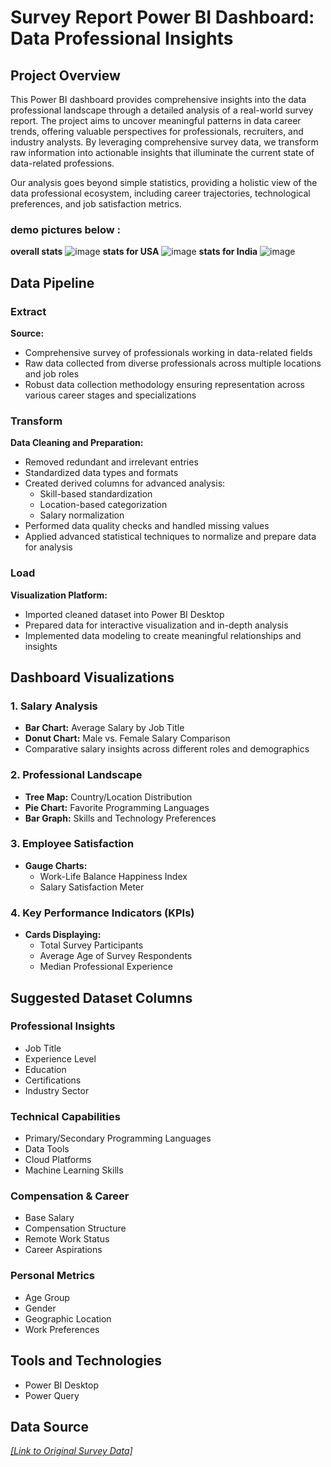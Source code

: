 # Survey Report Power BI Dashboard: Data Professional Insights

## Project Overview
This Power BI dashboard provides comprehensive insights into the data professional landscape through a detailed analysis of a real-world survey report. The project aims to uncover meaningful patterns in data career trends, offering valuable perspectives for professionals, recruiters, and industry analysts. By leveraging comprehensive survey data, we transform raw information into actionable insights that illuminate the current state of data-related professions.

Our analysis goes beyond simple statistics, providing a holistic view of the data professional ecosystem, including career trajectories, technological preferences, and job satisfaction metrics.

### demo pictures below :

**overall stats** 
![image](https://github.com/user-attachments/assets/745f619a-0417-495a-ad65-d5afff2c8a1d)
**stats for USA** 
![image](https://github.com/user-attachments/assets/e2b8044f-c198-4faf-bed6-9f8a3d9e82f7)
**stats for India** 
![image](https://github.com/user-attachments/assets/c2956382-c004-4610-a4a6-98b6d81efcb3)

## Data Pipeline

### Extract
**Source:** 
- Comprehensive survey of professionals working in data-related fields
- Raw data collected from diverse professionals across multiple locations and job roles
- Robust data collection methodology ensuring representation across various career stages and specializations

### Transform
**Data Cleaning and Preparation:**
- Removed redundant and irrelevant entries
- Standardized data types and formats
- Created derived columns for advanced analysis:
  - Skill-based standardization
  - Location-based categorization
  - Salary normalization
- Performed data quality checks and handled missing values
- Applied advanced statistical techniques to normalize and prepare data for analysis

### Load
**Visualization Platform:** 
- Imported cleaned dataset into Power BI Desktop
- Prepared data for interactive visualization and in-depth analysis
- Implemented data modeling to create meaningful relationships and insights
## Dashboard Visualizations

### 1. Salary Analysis
- **Bar Chart:** Average Salary by Job Title
- **Donut Chart:** Male vs. Female Salary Comparison
- Comparative salary insights across different roles and demographics

### 2. Professional Landscape
- **Tree Map:** Country/Location Distribution
- **Pie Chart:** Favorite Programming Languages
- **Bar Graph:** Skills and Technology Preferences

### 3. Employee Satisfaction
- **Gauge Charts:**
  - Work-Life Balance Happiness Index
  - Salary Satisfaction Meter

### 4. Key Performance Indicators (KPIs)
- **Cards Displaying:**
  - Total Survey Participants
  - Average Age of Survey Respondents
  - Median Professional Experience

## Suggested Dataset Columns

### Professional Insights
- Job Title
- Experience Level
- Education
- Certifications
- Industry Sector

### Technical Capabilities
- Primary/Secondary Programming Languages
- Data Tools
- Cloud Platforms
- Machine Learning Skills

### Compensation & Career
- Base Salary
- Compensation Structure
- Remote Work Status
- Career Aspirations

### Personal Metrics
- Age Group
- Gender
- Geographic Location
- Work Preferences

## Tools and Technologies
- Power BI Desktop
- Power Query

## Data Source
[*[Link to Original Survey Data]*](https://github.com/AlexTheAnalyst/Power-BI/blob/main/Power%20BI%20-%20Final%20Project.xlsx)


